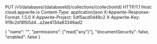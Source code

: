 PUT /v1/databases/{databaseId}/collections/{collectionId} HTTP/1.1
Host: cloud.appwrite.io
Content-Type: application/json
X-Appwrite-Response-Format: 1.5.0
X-Appwrite-Project: 5df5acd0d48c2
X-Appwrite-Key: 919c2d18fb5d4...a2ae413da83346ad2

{
  "name": "<NAME>",
  "permissions": ["read(\"any\")"],
  "documentSecurity": false,
  "enabled": false
}
